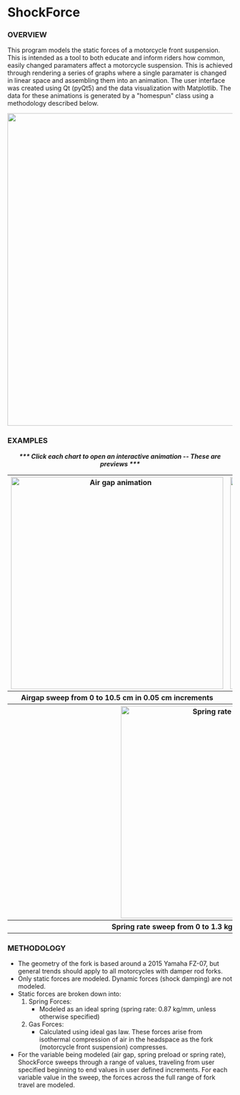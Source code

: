 # ShockForce
### OVERVIEW
This program models the static forces of a motorcycle front suspension.  This is intended as a tool to both educate and inform riders how common, easily changed paramaters affect a motorcycle suspension.  This is achieved through rendering a series of graphs where a single paramater is changed in linear space and assembling them into an animation.  The user interface was created using Qt (pyQt5) and the data visualization with Matplotlib.  The data for these animations is generated by a "homespun" class using a methodology described below.

<div align="center"><img src=https://user-images.githubusercontent.com/87097441/126754682-3edc998d-a5c7-4963-a1f2-11302277080a.jpg width="700" height="auto"/></div>

### EXAMPLES
<div align="center">
<i><b>*** Click each chart to open an interactive animation -- These are previews ***</b></i> 
</div>

<table>
    <tr>
        <th><a href=https://htmlpreview.github.io/?https://github.com/ericghara/ShockForce/blob/main/examples/airgap.html><img src=https://user-images.githubusercontent.com/87097441/124851501-81eeed00-df57-11eb-8caf-3ec4f25d9536.gif alt="Air gap animation" height="auto" width="475" /></a></th>
        <th><a href=https://htmlpreview.github.io/?https://github.com/ericghara/ShockForce/blob/main/examples/preload.html> <img src=https://user-images.githubusercontent.com/87097441/124851507-85827400-df57-11eb-9aae-0cd5bf845540.gif alt="Preload animation" height="auto" width="475"/></a></th>
    </tr>
    <tr>
        <th>Airgap sweep from 0 to 10.5 cm in 0.05 cm increments</th>
        <th>Airgap sweep from 0 to 10.5 cm in 0.05 cm increments</th>
    </tr>
    <tr>
        <th colspan=2><a href=https://htmlpreview.github.io/?https://github.com/ericghara/ShockForce/blob/main/examples/springrate.html> <img src=https://user-images.githubusercontent.com/87097441/124851515-887d6480-df57-11eb-964a-68bdb8243d65.gif alt="Spring rate animation" height="auto" width="475"/></a></th>
    </tr>
    <tr>
        <th colspan=2>Spring rate sweep from 0 to 1.3 kg/mm in 0.01 kg/mm increments</th>
    </tr>
</table>

### METHODOLOGY
* The geometry of the fork is based around a 2015 Yamaha FZ-07, but general trends should apply to all motorcycles with damper rod forks.
* Only static forces are modeled.  Dynamic forces (shock damping) are not modeled.
* Static forces are broken down into:
  1. Spring Forces:
      * Modeled as an ideal spring (spring rate: 0.87 kg/mm, unless otherwise specified)
  2. Gas Forces:
      * Calculated using ideal gas law.  These forces arise from isothermal compression of air in the headspace as the fork (motorcycle front suspension) compresses.
* For the variable being modeled (air gap, spring preload or spring rate), ShockForce sweeps through a range of values, traveling from user specified beginning to end values in user defined increments.  For each variable value in the sweep, the forces across the full range of fork travel are modeled.

